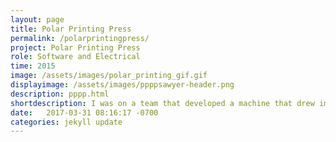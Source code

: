 ```yaml
---
layout: page
title: Polar Printing Press
permalink: /polarprintingpress/
project: Polar Printing Press
role: Software and Electrical
time: 2015
image: /assets/images/polar_printing_gif.gif
displayimage: /assets/images/ppppsawyer-header.png
description: pppp.html
shortdescription: I was on a team that developed a machine that drew images with a rotating platter and actuated Sharpie.
date:   2017-03-31 08:16:17 -0700
categories: jekyll update
---
```


